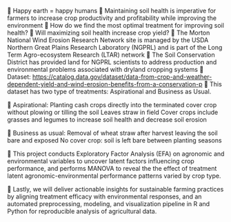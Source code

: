🌱	Happy earth = happy humans 
🌱	 Maintaining soil health is imperative for farmers to increase crop productivity and profitability while improving the environment
🌱	How do we find the most optimal treatment for improving soil health? 
🌱	Will maximizing soil health increase crop yield? 
🌱	The Morton National Wind Erosion Research Network site is managed by the USDA Northern Great Plains Research Laboratory (NGPRL) and is part of the Long Term Agro-ecosystem Research (LTAR) network
🌱	The Soil Conservation District has provided land for NGPRL scientists to address production and environmental problems associated with dryland cropping systems
🌱  Dataset: https://catalog.data.gov/dataset/data-from-crop-and-weather-dependent-yield-and-wind-erosion-benefits-from-a-conservation-p
🌱  This dataset has two type of treatments: Aspirational and Business as Usual. 

🌱 Aspirational: 
Planting cash crops directly into the terminated cover crop without plowing or tilling the soil
Leaves straw in field
Cover crops include grasses and legumes to increase soil health and decrease soil erosion

🌱 Business as usual:
Removal of wheat straw after harvest leaving the soil bare and exposed 
No cover crop: soil is left bare between planting seasons

🌱 This project conducts Exploratory Factor Analysis (EFA) on agronomic and environmental variables to uncover latent factors influencing
crop performance, and performs MANOVA to reveal the the effect of treatment latent agronomic-environmental performance patterns varied by crop
type. 

🌱 Lastly, we will deliver actionable insights for sustainable farming practices by aligning treatment efficacy with environmental responses, and an automated preprocessing, modeling, and visualization pipeline in R and Python for reproducible analysis of agricultural data.
